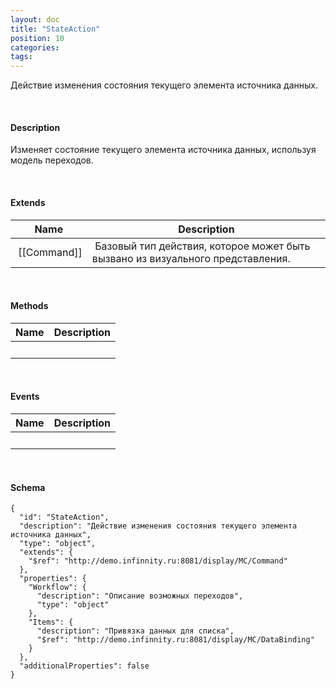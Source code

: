 ```yaml
---
layout: doc
title: "StateAction"
position: 10
categories: 
tags: 
---
```


Действие изменения состояния текущего элемента источника данных.

   

#### Description

Изменяет состояние текущего элемента источника данных, используя модель переходов.

   

#### Extends

|Name|Description|
|----|-----------|
| [[Command]]| Базовый тип действия, которое может быть вызвано из визуального представления.|

   

#### Methods

|Name|Description|
|----|-----------|
| | |

    

#### Events

|Name|Description|
|----|-----------|
| | |

   

#### Schema

```
{
  "id": "StateAction",
  "description": "Действие изменения состояния текущего элемента источника данных",
  "type": "object",
  "extends": {
    "$ref": "http://demo.infinnity.ru:8081/display/MC/Command"
  },
  "properties": {
    "Workflow": {
      "description": "Описание возможных переходов",
      "type": "object"
    },
    "Items": {
      "description": "Привязка данных для списка",
      "$ref": "http://demo.infinnity.ru:8081/display/MC/DataBinding"
    }
  },
  "additionalProperties": false
}
```

     

 

